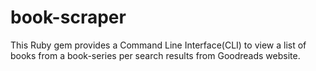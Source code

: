 # book-scraper
This Ruby gem provides a Command Line Interface(CLI) to view a list of books from a book-series per search results from Goodreads website.

